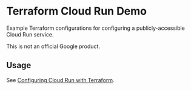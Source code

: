 # Terraform Cloud Run Demo

Example Terraform configurations for configuring a publicly-accessible Cloud Run service.

This is not an official Google product.

## Usage

See [Configuring Cloud Run with Terraform](https://www.sethvargo.com/configuring-cloud-run-with-terraform/).
